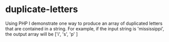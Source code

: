 duplicate-letters
=================

Using PHP I demonstrate one way to produce an array of duplicated letters that are contained in a string. For example, if the input string is 'mississippi', the output array will be ['i', 's', 'p' ]
